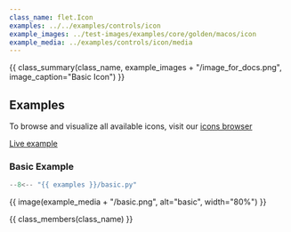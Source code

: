 ```yaml
---
class_name: flet.Icon
examples: ../../examples/controls/icon
example_images: ../test-images/examples/core/golden/macos/icon
example_media: ../examples/controls/icon/media
---
```


{{ class_summary(class_name, example_images + "/image_for_docs.png", image_caption="Basic Icon") }}

## Examples

To browse and visualize all available icons,
visit our [icons browser](https://gallery.flet.dev/icons-browser/)

[Live example](https://flet-controls-gallery.fly.dev/displays/icon)

### Basic Example

```python
--8<-- "{{ examples }}/basic.py"
```

{{ image(example_media + "/basic.png", alt="basic", width="80%") }}


{{ class_members(class_name) }}
